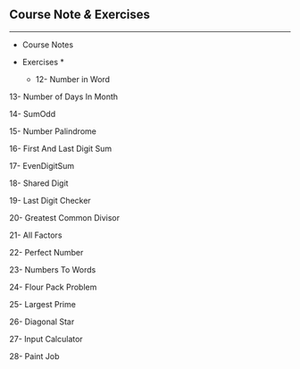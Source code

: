 ## Course Note *&* Exercises
----------------------------
* Course Notes

* Exercises
  *
  * 12- Number in Word

13- Number of Days In Month

14- SumOdd

15- Number Palindrome

16- First And Last Digit Sum

17- EvenDigitSum

18- Shared Digit

19- Last Digit Checker

20- Greatest Common Divisor

21- All Factors

22- Perfect Number

23- Numbers To Words

24- Flour Pack Problem

25- Largest Prime

26- Diagonal Star

27- Input Calculator

28- Paint Job
